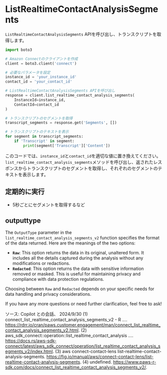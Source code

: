 # ListRealtimeContactAnalysisSegments

`ListRealtimeContactAnalysisSegments` APIを呼び出し、トランスクリプトを取得します。

```python
import boto3

# Amazon Connectのクライアントを作成
client = boto3.client('connect')

# 必要なパラメータを設定
instance_id = 'your_instance_id'
contact_id = 'your_contact_id'

# ListRealtimeContactAnalysisSegments APIを呼び出し
response = client.list_realtime_contact_analysis_segments(
    InstanceId=instance_id,
    ContactId=contact_id
)

# トランスクリプトのセグメントを取得
transcript_segments = response.get('Segments', [])

# トランスクリプトのテキストを表示
for segment in transcript_segments:
    if 'Transcript' in segment:
        print(segment['Transcript']['Content'])
```

このコードでは、`instance_id`と`contact_id`を適切な値に置き換えてください。`list_realtime_contact_analysis_segments`メソッドを呼び出し、返されたレスポンスからトランスクリプトのセグメントを取得し、それぞれのセグメントのテキストを表示します。

## 定期的に実行

- 5秒ごとにセグメントを取得するなど

## outputtype

The `OutputType` parameter in the `list_realtime_contact_analysis_segments_v2` function specifies the format of the data returned. Here are the meanings of the two options:

- **`Raw`**: This option returns the data in its original, unaltered form. It includes all the details captured during the analysis without any modifications or redactions.
- **`Redacted`**: This option returns the data with sensitive information removed or masked. This is useful for maintaining privacy and compliance with data protection regulations.

Choosing between `Raw` and `Redacted` depends on your specific needs for data handling and privacy considerations.

If you have any more questions or need further clarification, feel free to ask!

ソース: Copilot との会話、 2024/9/30
(1) connect_list_realtime_contact_analysis_segments_v2 - R .... <https://rdrr.io/cran/paws.customer.engagement/man/connect_list_realtime_contact_analysis_segments_v2.html>.
(2) aws_sdk_connect::operation::list_realtime_contact_analysis .... <https://docs.rs/aws-sdk-connect/latest/aws_sdk_connect/operation/list_realtime_contact_analysis_segments_v2/index.html>.
(3) aws connect-contact-lens list-realtime-contact-analysis-segments. <https://fig.io/manual/aws/connect-contact-lens/list-realtime-contact-analysis-segments>.
(4) undefined. <https://www.paws-r-sdk.com/docs/connect_list_realtime_contact_analysis_segments_v2/>.
